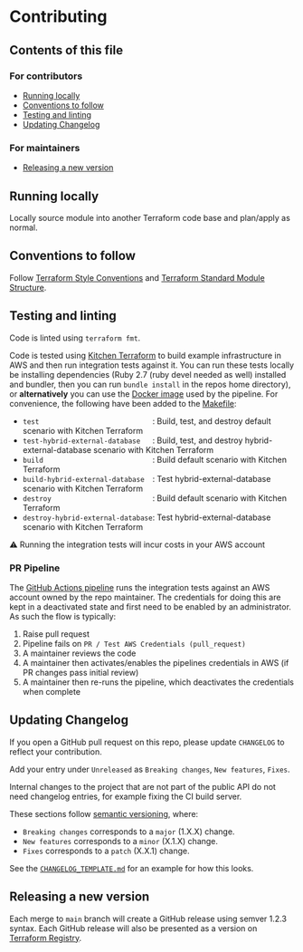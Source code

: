 # Contributing

## Contents of this file

### For contributors
- [Running locally](#running-locally)
- [Conventions to follow](#conventions-to-follow)
- [Testing and linting](#testing-and-linting)
- [Updating Changelog](#updating-changelog)

### For maintainers
- [Releasing a new version](#releasing-a-new-version)

## Running locally

Locally source module into another Terraform code base and plan/apply as normal.

## Conventions to follow

Follow [Terraform Style Conventions](https://www.terraform.io/docs/language/syntax/style.html) and [Terraform Standard Module Structure](https://www.terraform.io/docs/language/modules/develop/structure.html).

## Testing and linting

Code is linted using `terraform fmt`.

Code is tested using [Kitchen Terraform](https://github.com/newcontext-oss/kitchen-terraform) to build example infrastructure in AWS and then run integration tests against it. You can run these tests locally be installing dependencies (Ruby 2.7 (ruby devel needed as well) installed and bundler, then you can run `bundle install` in the repos home directory), or **alternatively** you can use the [Docker image](https://github.com/dwp/github-action-kitchen-terraform) used by the pipeline. For convenience, the following have been added to the [Makefile](Makefile):
- `test                            `:  Build, test, and destroy default scenario with Kitchen Terraform
- `test-hybrid-external-database   `:  Build, test, and destroy hybrid-external-database scenario with Kitchen Terraform
- `build                           `:  Build default scenario with Kitchen Terraform
- `build-hybrid-external-database  `:  Test hybrid-external-database scenario with Kitchen Terraform
- `destroy                         `:  Build default scenario with Kitchen Terraform
- `destroy-hybrid-external-database`:  Test hybrid-external-database scenario with Kitchen Terraform

:warning: Running the integration tests will incur costs in your AWS account

### PR Pipeline

The [GitHub Actions pipeline](.github/workflows/pr.yml) runs the integration tests against an AWS account owned by the repo maintainer. The credentials for doing this are kept in a deactivated state and first need to be enabled by an administrator. As such the flow is typically:
1. Raise pull request
1. Pipeline fails on `PR / Test AWS Credentials (pull_request)`
1. A maintainer reviews the code
1. A maintainer then activates/enables the pipelines credentials in AWS (if PR changes pass initial review)
1. A maintainer then re-runs the pipeline, which deactivates the credentials when complete


## Updating Changelog

If you open a GitHub pull request on this repo, please update `CHANGELOG` to reflect your contribution.

Add your entry under `Unreleased` as `Breaking changes`, `New features`, `Fixes`.

Internal changes to the project that are not part of the public API do not need changelog entries, for example fixing the CI build server.

These sections follow [semantic versioning](https://semver.org/), where:

- `Breaking changes` corresponds to a `major` (1.X.X) change.
- `New features` corresponds to a `minor` (X.1.X) change.
- `Fixes` corresponds to a `patch` (X.X.1) change.

See the [`CHANGELOG_TEMPLATE.md`](/docs/contributing/CHANGELOG_TEMPLATE.md) for an example for how this looks.


## Releasing a new version

Each merge to `main` branch will create a GitHub release using semver 1.2.3 syntax. Each GitHub release will also be presented as a version on [Terraform Registry](https://registry.terraform.io/modules/dwp/kong-gateway/aws).
